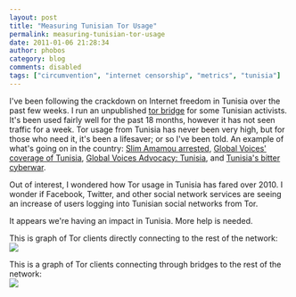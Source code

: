 ```yaml
---
layout: post
title: "Measuring Tunisian Tor Usage"
permalink: measuring-tunisian-tor-usage
date: 2011-01-06 21:28:34
author: phobos
category: blog
comments: disabled
tags: ["circumvention", "internet censorship", "metrics", "tunisia"]
---
```


I've been following the crackdown on Internet freedom in Tunisia over the past few weeks. I run an unpublished [tor bridge](https://www.torproject.org/docs/bridges.html.en) for some Tunisian activists. It's been used fairly well for the past 18 months, however it has not seen traffic for a week. Tor usage from Tunisia has never been very high, but for those who need it, it's been a lifesaver; or so I've been told. An example of what's going on in the country: [Slim Amamou arrested](http://jilliancyork.com/2011/01/06/tunisian-blogger-slim-amamou-arrested/), [Global Voices' coverage of Tunisia](http://globalvoicesonline.org/specialcoverage/tunisia-uprising-201011/), [Global Voices Advocacy: Tunisia](http://advocacy.globalvoicesonline.org/categories/countries/tunisia/), and [Tunisia's bitter cyberwar](http://english.aljazeera.net/indepth/features/2011/01/20111614145839362.html).

Out of interest, I wondered how Tor usage in Tunisia has fared over 2010. I wonder if Facebook, Twitter, and other social network services are seeing an increase of users logging into Tunisian social networks from Tor.

It appears we're having an impact in Tunisia. More help is needed.

This is graph of Tor clients directly connecting to the rest of the network:  
 ![](https://blog.torproject.org/files/direct-users-2010-12-31-tn-2010-01-01.png)

This is a graph of Tor clients connecting through bridges to the rest of the network:  
 ![](https://blog.torproject.org/files/bridge-users-2010-12-31-tn-2010-01-01.png)
